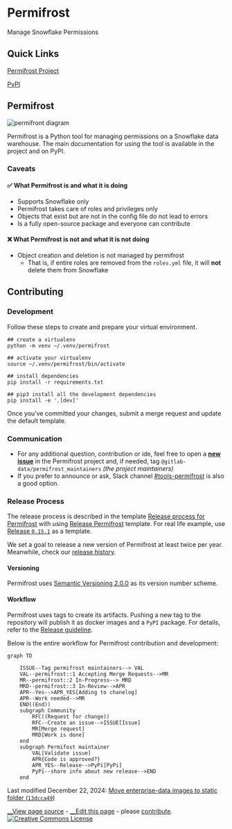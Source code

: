 

# Permifrost

Manage Snowflake Permissions

## Quick Links

[Permifrost Project](https://gitlab.com/gitlab-data/permifrost/)

[PyPI](https://pypi.org/project/permifrost/)

## Permifrost

![permifront diagram](../../images/handbook/enterprise-data/platform/pf.jpeg)

Permifrost is a Python tool for managing permissions on a Snowflake data warehouse. The main documentation for using the tool is available in the project and on PyPI.

### Caveats

#### ✅ What Permifrost is and what it is doing

  * Supports Snowflake only
  * Permifrost takes care of roles and privileges only
  * Objects that exist but are not in the config file do not lead to errors
  * Is a fully open-source package and everyone can contribute



#### ❌ What Permifrost is not and what it is not doing

  * Object creation and deletion is not managed by permifrost 
    * That is, if entire roles are removed from the `roles.yml` file, it will **not** delete them from Snowflake



## Contributing

### Development

Follow these steps to create and prepare your virtual environment.
    
    
    ## create a virtualenv
    python -m venv ~/.venv/permifrost
    
    ## activate your virtualenv
    source ~/.venv/permifrost/bin/activate
    
    ## install dependencies
    pip install -r requirements.txt
    
    ## pip3 install all the development dependencies
    pip install -e '.[dev]'
    

Once you’ve committed your changes, submit a merge request and update the default template.

### Communication

  * For any additional question, contribution or ide, feel free to open a [**new issue**](https://gitlab.com/gitlab-data/permifrost/-/issues/new) in the Permifrost project and, if needed, tag `@gitlab-data/permifrost_maintainers` _(the project maintainers)_
  * If you prefer to announce or ask, Slack channel [#tools-permifrost](https://getdbt.slack.com/archives/C01LWQJMMGS) is also a good option.



### Release Process

The release process is described in the template [Release process for Permifrost](https://gitlab.com/gitlab-data/permifrost/-/blob/master/RELEASE.md) with using [Release Permifrost](https://gitlab.com/gitlab-data/permifrost/-/blob/master/.gitlab/issue_templates/Releasing%20update.md) template. For real life example, use [Release `0.15.1`](https://gitlab.com/gitlab-data/permifrost/-/issues/175) as a template.

We set a goal to release a new version of Permifrost at least twice per year. Meanwhile, check our [release history](https://pypi.org/project/permifrost/#history).

#### Versioning

Permifrost uses [Semantic Versioning 2.0.0](https://semver.org/) as its version number scheme.

#### Workflow

Permifrost uses tags to create its artifacts. Pushing a new tag to the repository will publish it as docker images and a `PyPI` package. For details, refer to the [Release guideline](https://gitlab.com/gitlab-data/permifrost/-/blob/master/.gitlab/issue_templates/Releasing%20update.md).

Below is the entire workflow for Permifrost contribution and development:
    
    
    graph TD
    
        ISSUE--Tag permifrost maintainers--> VAL
        VAL--permifrost::1 Accepting Merge Requests-->MR
        MR--permifrost::2 In-Progress--> MRD
        MRD--permifrost::3 In-Review-->APR
        APR--Yes-->APR_YES[Adding to chanelog]
        APR--Work needed-->MR
        END((End))
        subgraph Community
            RFC((Request for change))
            RFC--Create an issue-->ISSUE[Issue]
            MR[Merge request]
            MRD[Work is done]
        end
        subgraph Permifost maintainer
            VAL[Validate issue]
            APR{Code is approved?}
            APR_YES--Release-->PyPi[PyPi]
            PyPi--share info about new release-->END
        end

Last modified December 22, 2024: [Move enterprise-data images to static folder (`13dcca49`)](https://gitlab.com/gitlab-com/content-sites/handbook/commit/13dcca49)

[ __View page source](https://gitlab.com/gitlab-com/content-sites/handbook/blob/main/content/handbook/enterprise-data/platform/permifrost.md) \- [ __Edit this page](https://gitlab.com/-/ide/project/gitlab-com/content-sites/handbook/edit/main/-/content/handbook/enterprise-data/platform/permifrost.md) \- please [contribute](https://handbook.gitlab.com/handbook/about/contributing/). [ ![Creative Commons License](../../images/handbook/enterprise-data/platform/80x15.png)](https://creativecommons.org/licenses/by-sa/4.0/)
